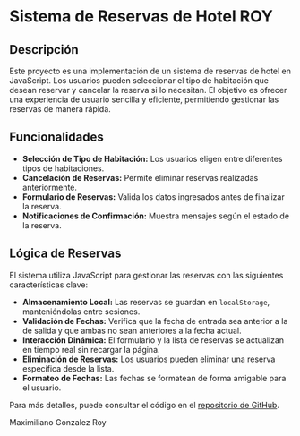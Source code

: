 # Sistema de Reservas de Hotel ROY

## Descripción

Este proyecto es una implementación de un sistema de reservas de hotel en JavaScript. Los usuarios pueden seleccionar el tipo de habitación que desean reservar y cancelar la reserva si lo necesitan. El objetivo es ofrecer una experiencia de usuario sencilla y eficiente, permitiendo gestionar las reservas de manera rápida.

## Funcionalidades

- **Selección de Tipo de Habitación:** Los usuarios eligen entre diferentes tipos de habitaciones.
- **Cancelación de Reservas:** Permite eliminar reservas realizadas anteriormente.
- **Formulario de Reservas:** Valida los datos ingresados antes de finalizar la reserva.
- **Notificaciones de Confirmación:** Muestra mensajes según el estado de la reserva.

## Lógica de Reservas

El sistema utiliza JavaScript para gestionar las reservas con las siguientes características clave:

- **Almacenamiento Local:** Las reservas se guardan en `localStorage`, manteniéndolas entre sesiones.
- **Validación de Fechas:** Verifica que la fecha de entrada sea anterior a la de salida y que ambas no sean anteriores a la fecha actual.
- **Interacción Dinámica:** El formulario y la lista de reservas se actualizan en tiempo real sin recargar la página.
- **Eliminación de Reservas:** Los usuarios pueden eliminar una reserva específica desde la lista.
- **Formateo de Fechas:** Las fechas se formatean de forma amigable para el usuario.

Para más detalles, puede consultar el código en el [repositorio de GitHub](https://github.com/MaxGonzalezRoy/Java-Script-Flex.git).


Maximiliano Gonzalez Roy